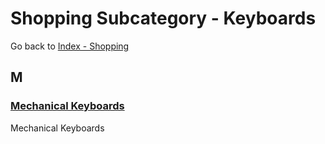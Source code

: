 # Shopping Subcategory - Keyboards

Go back to [Index - Shopping](../../index/shopping.md)

## M

### [Mechanical Keyboards](https://mechanicalkeyboards.com/)

Mechanical Keyboards
